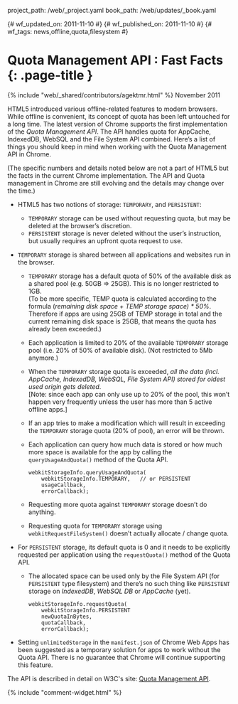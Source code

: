 project_path: /web/_project.yaml
book_path: /web/updates/_book.yaml

{# wf_updated_on: 2011-11-10 #}
{# wf_published_on: 2011-11-10 #}
{# wf_tags: news,offline,quota,filesystem #}

# Quota Management API : Fast Facts {: .page-title }

{% include "web/_shared/contributors/agektmr.html" %}
November 2011

HTML5 introduced various offline-related features to modern browsers. While offline is convenient, its concept of quota has been left untouched for a long time. The latest version of Chrome supports the first implementation of the *Quota Management API*. The API handles quota for AppCache, IndexedDB, WebSQL and the File System API combined. Here’s a list of things you should keep in mind when working with the Quota Management API in Chrome.

(The specific numbers and details noted below are not a part of HTML5 but the facts in the current Chrome implementation.  The API and Quota management in Chrome are still evolving and the details may change over the time.)

* HTML5 has two notions of storage: `TEMPORARY`, and `PERSISTENT`:
    * `TEMPORARY` storage can be used without requesting quota, but may be deleted at the browser’s discretion.
    * `PERSISTENT` storage is never deleted without the user’s instruction, but usually requires an upfront quota request to use.

* `TEMPORARY` storage is shared between all applications and websites run in the browser.
    * `TEMPORARY` storage has a default quota of 50% of the available disk as a shared pool (e.g. 50GB => 25GB). This is no longer restricted to 1GB.<br>(To be more specific, TEMP quota is calculated according to the formula (<i>remaining disk space + TEMP storage space) * 50%</i>.  Therefore if apps are using 25GB of TEMP storage in total and the current remaining disk space is 25GB, that means the quota has already been exceeded.)
    * Each application is limited to 20% of the available `TEMPORARY` storage pool (i.e. 20% of 50% of available disk). (Not restricted to 5Mb anymore.)
    * When the `TEMPORARY` storage quota is exceeded, _all the data (incl. AppCache, IndexedDB, WebSQL, File System API) stored for oldest used origin gets deleted_.<br>[Note: since each app can only use up to 20% of the pool, this won’t happen very frequently unless the user has more than 5 active offline apps.]
    * If an app tries to make a modification which will result in exceeding the `TEMPORARY` storage quota (20% of pool), an error will be thrown.
    * Each application can query how much data is stored or how much more space is available for the app by calling the `queryUsageAndQuota()` method of the Quota API.

          webkitStorageInfo.queryUsageAndQuota(
              webkitStorageInfo.TEMPORARY,   // or PERSISTENT
              usageCallback,
              errorCallback);

    * Requesting more quota against `TEMPORARY` storage doesn’t do anything.
    * Requesting quota for `TEMPORARY` storage using `webkitRequestFileSystem()` doesn’t actually allocate / change quota.

* For `PERSISTENT` storage, its default quota is 0 and it needs to be explicitly requested per application using the `requestQuota()` method of the Quota API.
    * The allocated space can be used only by the File System API (for `PERSISTENT` type filesystem) and there’s no such thing like `PERSISTENT` storage on _IndexedDB_, _WebSQL DB_ or _AppCache_ (yet).

          webkitStorageInfo.requestQuota(
              webkitStorageInfo.PERSISTENT
              newQuotaInBytes,
              quotaCallback,
              errorCallback);


* Setting `unlimitedStorage` in the `manifest.json` of Chrome Web Apps has been suggested as a temporary solution for apps to work without the Quota API. There is no guarantee that Chrome will continue supporting this feature.

The API is described in detail on W3C's site: [Quota Management API](https://www.w3.org/TR/quota-api/).


{% include "comment-widget.html" %}
